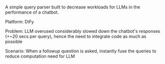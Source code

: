 A simple query parser built to decrease workloads for LLMs in the performance of a chatbot. 

Platform: DiFy

Problem: LLM overused considerably slowed down the chatbot's responses (+~20 secs per query), hence the need to integrate code as much as possible 

Scenario: When a followup question is asked, instantly fuse the queries to reduce computation need for LLM